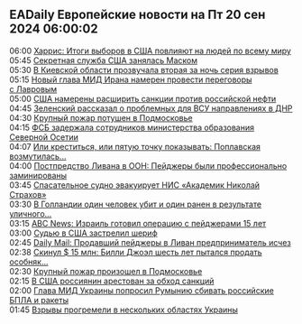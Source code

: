 <h2>EADaily Европейские новости на Пт 20 сен 2024 06:00:02</h2>
<div class="rssn table">
  <span class="smaller gray hspace">06:00</span>
  <a class="nodecor" href="https://eadaily.com/ru/news/2024/09/20/harris-itogi-vyborov-v-ssha-povliyayut-na-lyudey-po-vsemu-miru">Харрис: Итоги выборов в США повлияют на людей по всему миру</a>
</div>
<div class="rssn table">
  <span class="smaller gray hspace">05:45</span>
  <a class="nodecor" href="https://eadaily.com/ru/news/2024/09/20/sekretnaya-sluzhba-ssha-zanyalas-maskom">Секретная служба США занялась Маском</a>
</div>
<div class="rssn table">
  <span class="smaller gray hspace">05:30</span>
  <a class="nodecor" href="https://eadaily.com/ru/news/2024/09/20/v-kievskoy-oblasti-prozvuchala-vtoraya-za-noch-seriya-vzryvov">В Киевской области прозвучала вторая за ночь серия взрывов</a>
</div>
<div class="rssn table">
  <span class="smaller gray hspace">05:15</span>
  <a class="nodecor" href="https://eadaily.com/ru/news/2024/09/20/novyy-glava-mid-irana-nameren-provesti-peregovory-s-lavrovym">Новый глава МИД Ирана намерен провести переговоры с Лавровым</a>
</div>
<div class="rssn table">
  <span class="smaller gray hspace">05:00</span>
  <a class="nodecor" href="https://eadaily.com/ru/news/2024/09/20/ssha-namereny-rasshirit-sankcii-protiv-rossiyskoy-nefti">США намерены расширить санкции против российской нефти</a>
</div>
<div class="rssn table">
  <span class="smaller gray hspace">04:45</span>
  <a class="nodecor" href="https://eadaily.com/ru/news/2024/09/20/zelenskiy-rasskazal-o-problemnyh-dlya-vsu-napravleniyah-v-dnr">Зеленский рассказал о проблемных для ВСУ направлениях в ДНР</a>
</div>
<div class="rssn table">
  <span class="smaller gray hspace">04:30</span>
  <a class="nodecor" href="https://eadaily.com/ru/news/2024/09/20/krupnyy-pozhar-potushen-v-podmoskove">Крупный пожар потушен в Подмосковье</a>
</div>
<div class="rssn table">
  <span class="smaller gray hspace">04:15</span>
  <a class="nodecor" href="https://eadaily.com/ru/news/2024/09/20/fsb-zaderzhala-sotrudnikov-ministerstva-obrazovaniya-severnoy-osetii">ФСБ задержала сотрудников министерства образования Северной Осетии</a>
</div>
<div class="rssn table">
  <span class="smaller gray hspace">04:07</span>
  <a class="nodecor" href="https://eadaily.com/ru/news/2024/09/20/ili-krestitsya-ili-pyatuyu-tochku-pokazyvat-poplavskaya-vozmutilas-iz-za-poznera">Или креститься, или пятую точку показывать: Поплавская возмутилась...</a>
</div>
<div class="rssn table">
  <span class="smaller gray hspace">04:00</span>
  <a class="nodecor" href="https://eadaily.com/ru/news/2024/09/20/postpredstvo-livana-v-oon-peydzhery-byli-professionalno-zaminirovany">Постпредство Ливана в ООН: Пейджеры были профессионально заминированы</a>
</div>
<div class="rssn table">
  <span class="smaller gray hspace">03:45</span>
  <a class="nodecor" href="https://eadaily.com/ru/news/2024/09/20/spasatelnoe-sudno-evakuiruet-nis-akademik-nikolay-strahov">Спасательное судно эвакуирует НИС «Академик Николай Страхов»</a>
</div>
<div class="rssn table">
  <span class="smaller gray hspace">03:30</span>
  <a class="nodecor" href="https://eadaily.com/ru/news/2024/09/20/v-gollandii-odin-chelovek-ubit-i-odin-ranen-v-rezultate-ulichnogo-napadeniya-s-nozhami">В Голландии один человек убит и один ранен в результате уличного...</a>
</div>
<div class="rssn table">
  <span class="smaller gray hspace">03:15</span>
  <a class="nodecor" href="https://eadaily.com/ru/news/2024/09/20/abc-news-izrail-gotovil-operaciyu-s-peydzherami-15-let">ABC News: Израиль готовил операцию с пейджерами 15 лет</a>
</div>
<div class="rssn table">
  <span class="smaller gray hspace">03:00</span>
  <a class="nodecor" href="https://eadaily.com/ru/news/2024/09/20/sudyu-v-ssha-zastrelil-sherif">Судью в США застрелил шериф</a>
</div>
<div class="rssn table">
  <span class="smaller gray hspace">02:45</span>
  <a class="nodecor" href="https://eadaily.com/ru/news/2024/09/20/daily-mail-prodavshiy-peydzhery-v-livan-predprinimatel-ischez">Daily Mail: Продавший пейджеры в Ливан предприниматель исчез</a>
</div>
<div class="rssn table">
  <span class="smaller gray hspace">02:38</span>
  <a class="nodecor" href="https://eadaily.com/ru/news/2024/09/20/skinul-15-mln-billi-dzhoel-shest-let-pytalsya-prodat-osobnyak-vo-floride">Скинул $ 15 млн: Билли Джоэл шесть лет пытался продать особняк...</a>
</div>
<div class="rssn table">
  <span class="smaller gray hspace">02:30</span>
  <a class="nodecor" href="https://eadaily.com/ru/news/2024/09/20/krupnyy-pozhar-proizoshel-v-podmoskove">Крупный пожар произошел в Подмосковье</a>
</div>
<div class="rssn table">
  <span class="smaller gray hspace">02:15</span>
  <a class="nodecor" href="https://eadaily.com/ru/news/2024/09/20/v-ssha-rossiyanin-arestovan-za-obhod-sankciy">В США россиянин арестован за обход санкций</a>
</div>
<div class="rssn table">
  <span class="smaller gray hspace">02:00</span>
  <a class="nodecor" href="https://eadaily.com/ru/news/2024/09/20/glava-mid-ukrainy-poprosil-rumyniyu-sbivat-rossiyskie-bpla-i-rakety">Глава МИД Украины попросил Румынию сбивать российские БПЛА и ракеты</a>
</div>
<div class="rssn table">
  <span class="smaller gray hspace">01:45</span>
  <a class="nodecor" href="https://eadaily.com/ru/news/2024/09/20/vzryvy-progremeli-v-neskolkih-oblastyah-ukrainy">Взрывы прогремели в нескольких областях Украины</a>
</div>